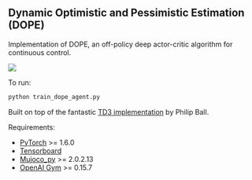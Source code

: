 ## Dynamic Optimistic and Pessimistic Estimation (DOPE)

Implementation of DOPE, an off-policy deep actor-critic algorithm for continuous control. 

![](extras/halfcheetah.gif)

To run:

```python
python train_dope_agent.py
```



Built on top of the fantastic [TD3 implementation](https://github.com/fiorenza2/TD3_PyTorch) by Philip Ball. 



Requirements:

- [PyTorch](https://pytorch.org/) >= 1.6.0
- [Tensorboard](https://www.tensorflow.org/tensorboard)
- [Mujoco_py](https://github.com/openai/mujoco-py) >= 2.0.2.13
- [OpenAI Gym](https://gym.openai.com/) >= 0.15.7



